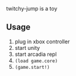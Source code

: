 twitchy-jump is a toy

## Usage

1. plug in xbox controller
1. start unity
1. start arcadia repl
1. `(load game.core)`
1. `(game.start!)`


